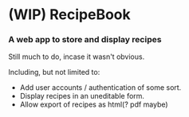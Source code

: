 # (WIP) RecipeBook

### A web app to store and display recipes


Still much to do, incase it wasn't obvious.

Including, but not limited to:
- Add user accounts / authentication of some sort.
- Display recipes in an uneditable form.
- Allow export of recipes as html(? pdf maybe)

